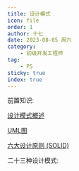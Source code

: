 ```yaml
---
title: 设计模式
icon: file
order: 1
author: 十七
date: 2023-08-05 周六
category:
	- 初级开发工程师
tag:
	- P5
sticky: true
index: true
---
```


前置知识:

[设计模式概述](01_设计模式概述/设计模式概述.md)

[UML图](02_UML图/UML图.md)

[六大设计原则 (SOLID)](03_六大设计原则%20(SOLID)/六大设计原则%20(SOLID).md)

二十三种设计模式:



